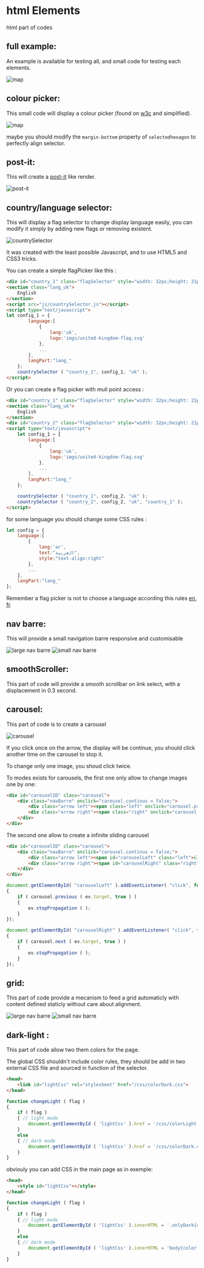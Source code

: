 # html Elements
html part of codes

## full example:
An example is available for testing all, and small code for testing each elements.

![map](fullExample/imgs/fullExample.png)

## colour picker:
This small code will display a colour picker (found on [w3c](https://www.w3schools.com/colors/colors_picker.asp) and simplified).

![map](colorPicker/imgs/img_colormap.gif)

maybe you should modify the ```margin-bottom``` property of `selectedhexagon` to perfectly align selector.

## post-it:
This will create a [post-it](http://creative-punch.net/2014/02/create-css3-post-it-note/) like render.

![post-it](post-it/imgs/post-it.png)

## country/language selector:
This will display a flag selector to change display language easily, you can modify it simply by adding new flags or removing existent.

![countrySelector](countrySelector/imgs/countrySelector.html.png)

It was created with the least possible Javascript, and to use HTML5 and CSS3 tricks.

You can create a simple flagPicker like this :

```HTML
<div id="country_1" class="flagSelector" style="width: 32px;height: 21px;border-radius: 10px;"></div>
<section class="lang_uk">
	English
</section>
<script src="js/countrySelector.js"></script>
<script type="text/javascript">
let config_1 = {
		language:[
			{
				lang:'uk',
				logo:'imgs/united-kingdom-flag.svg'
			},
			...
		],
		langPart:"lang_"
	};
	countrySelector ( "country_1", config_1, "uk" );
</script>
```

Or you can create a flag picker with muli point access :

```HTML
<div id="country_1" class="flagSelector" style="width: 32px;height: 21px;border-radius: 10px;"></div>
<section class="lang_uk">
	English
</section>
<div id="country_2" class="flagSelector" style="width: 32px;height: 21px;border-radius: 10px;"></div>
<script type="text/javascript">
	let config_1 = {
		language:[
			{
				lang:'uk',
				logo:'imgs/united-kingdom-flag.svg'
			},
			...
		],
		langPart:"lang_"
	};

	countrySelector ( "country_1", config_2, "uk" );
	countrySelector ( "country_2", config_2, "uk", "country_1" );
</script>
```

for some language you should change some CSS rules :
```javascript
let config = {
	language:[
		{
			lang:'ar',
			text:"العربية",
			style:"text-align:right"
		},
		...
	],
	langPart:"lang_"
};
```

Remember a flag picker is not to choose a language according this rules [en](http://www.flagsarenotlanguages.com/blog/why-flags-do-not-represent-language/), [fr](https://zestedesavoir.com/tutoriels/3039/linternationalisation-et-ses-pieges-creer-un-logiciel-universel/gerer-differentes-langues/).

## nav barre:
This will provide a small navigation barre responsive and customisable

![large nav barre](navBarre/imgs/large.html.png)
![small nav barre](navBarre/imgs/small.html.png)

## smoothScroller:
This part of code will provide a smooth scrollbar on link select, with a displacement in 0.3 second.

## carousel:
This part of code is to create a carousel

![carousel](carousel/imgs/carousel.png)

If you click once on the arrow, the display will be continue, you should click another time on the carousel to stop it.

To change only one image, you shoud click twice.

To modes exists for carousels, the first one only allow to change images one by one:

```HTML
<div id="carouselID" class="carousel">
	<div class="navBarre" onclick="carousel.continus = false;">
		<div class="arrow left"><span class="left" onclick="carousel.previous(this)">&lt;</span></div>
		<div class="arrow right"><span class="right" onclick="carousel.next(this)">&gt;</span></div>
	</div>
</div>
```

The second one allow to create a infinite sliding carousel

```HTML
<div id="carouselID" class="carousel">
	<div class="navBarre" onclick="carousel.continus = false;">
		<div class="arrow left"><span id="carouselLeft" class="left">&lt;</span></div>
		<div class="arrow right"><span id="carouselRight" class="right">&gt;</span></div>
	</div>
</div>
```

```Javascript
document.getElementById( "carouselLeft" ).addEventListener( "click", function( ev )
{
	if ( carousel.previous ( ev.target, true ) )
	{
		ev.stopPropagation ( );
	}
});

document.getElementById( "carouselRight" ).addEventListener( "click", function( ev )
{
	if ( carousel.next ( ev.target, true ) )
	{
		ev.stopPropagation ( );
	}
});
```

## grid:
This part of code provide a mecanism to feed a grid automaticly with content defined staticly without care about alignment.

![large nav barre](grid/imgs/3columns.png)
![small nav barre](grid/imgs/2columns.png)

## dark-light :
This part of code allow two them colors for the page.

The global CSS shouldn't include color rules, they should be add in two external CSS file and sourced in function of the selector.

```HTML
<head>
	<link id="lightCss" rel="stylesheet" href="/css/colorDark.css">
</head>
```

```Javascript
function changeLight ( flag )
{
	if ( flag )
	{ // light mode
		document.getElementById ( 'lightCss' ).href = '/css/colorLight.css';
	}
	else
	{ // dark mode
		document.getElementById ( 'lightCss' ).href = '/css/colorDark.css';
	}
}
```

obviouly you can add CSS in the main page as in exemple:

```HTML
<head>
	<style id="lightCss"></style>
</head>
```

```Javascript
function changeLight ( flag )
{
	if ( flag )
	{ // light mode
		document.getElementById ( 'lightCss' ).innerHTML = '.onlyDark{display:none;}';
	}
	else
	{ // dark mode
		document.getElementById ( 'lightCss' ).innerHTML = 'body{color: #fdf6e3;background-color: #333;}.onlyLight{display:none;}';
	}
}
```